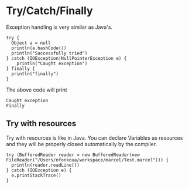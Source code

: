 # Try/Catch/Finally

Exception handling is very similar as Java's.


````marcel
try {
  Object a = null
  println(a.hashCode())
  println("Successfully tried")
} catch (IOException|NullPointerException e) {
    println("Caught exception")
} finally {
  println("finally")
}
````

The above code will print
`````text
Caught exception
Finally
`````

## Try with resources

Try with resources is like in Java. You can declare Variables as resources and they will be properly closed automatically by the compiler.

````marcel
try (BufferedReader reader = new BufferedReader(new FileReader("/Users/nfonkoua/workspace/marcel/Test.marcel"))) {
  println(reader.readLine())
} catch (IOException e) {
  e.printStackTrace()
}
````